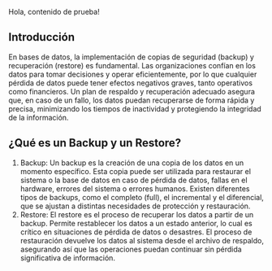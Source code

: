 Hola, contenido de prueba!
## Introducción
En bases de datos, la implementación de copias de seguridad (backup) y recuperación (restore) es fundamental. Las organizaciones confían en los datos para tomar decisiones y operar eficientemente, por lo que cualquier pérdida de datos puede tener efectos negativos graves, tanto operativos como financieros. Un plan de respaldo y recuperación adecuado asegura que, en caso de un fallo, los datos puedan recuperarse de forma rápida y precisa, minimizando los tiempos de inactividad y protegiendo la integridad de la información.

## ¿Qué es un Backup y un Restore?
1. Backup: Un backup es la creación de una copia de los datos en un momento específico. Esta copia puede ser utilizada para restaurar el sistema o la base de datos en caso de pérdida de datos, fallas en el hardware, errores del sistema o errores humanos. Existen diferentes tipos de backups, como el completo (full), el incremental y el diferencial, que se ajustan a distintas necesidades de protección y restauración.
2. Restore: El restore es el proceso de recuperar los datos a partir de un backup. Permite restablecer los datos a un estado anterior, lo cual es crítico en situaciones de pérdida de datos o desastres. El proceso de restauración devuelve los datos al sistema desde el archivo de respaldo, asegurando así que las operaciones puedan continuar sin pérdida significativa de información.
